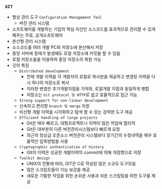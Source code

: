 ### `GIT`

- 형상 관리 도구 `Configuration Management Tool`
    + 버전 관리 시스템
 - 소프트웨어를 개발하는 기업의 핵심 자산인 소스코드를 효과적으로 관리할 수 있게 해주는 무료, 공개소프트웨어
 - 분산형 관리 시스템
- 소스코드를 여러 개발 PC와 저장소에 분산해서 저장
- 중앙 서버에 장애가 발생해도 로컬 저장소에 커밋을 할 수 있음
- 로컬 저장소들을 이용하여 중앙 저장소의 복원 가능
- 깃의 특징
    + `Distributed development`
        * 전체 개발 이력을 각 개발자의 로컬로 복사본을 제공하고 변경된 이력을 다시 하나의 저장소로 복사
        * 이러한 변경은 추가개발지점을 가져와, 로컬개발 지점과 동일하게 병합
        * 저장소는 `Git protocol 및 HTTP`로 쉽고 효율적으로 접근 가능
    + `Strong support for non-linear development`
    *  신속하고 편리항 `branch 및 merge` 지원
    * 비선형 개발 이력을 시각화하고 탐색 할 수 있는 강력한 도구 제공 
    + `Efficient handling of large projects`
        * Git은 매우 빠르고, 대형프로젝트나 이력이 많은 작업에 합리적
        * Git은 대부분의 다른 버전관리시스템보다 빠르게 요청
        * 최근의 정상급 오픈소스 버전관리 시스템보다 장기간의 수정내역을 매우 효율적인 압축방법을 사용
    + `Cryptographic authentication of history`
        * GIt의 이력은  성공한 개발이력의 commit에 의해 개정명으로 저장
    + `Toolkit design`
        * UNIX의 전통에 따라, GIT은 C로 작성된 많은 소규모 도구모음 
        * 많은 스크립트들이 기능 보강을 제공
        * 새로운 기발한 작업을 위한 손쉬운 사용과 쉬운 스크립팅을 위한 도구를 제공
